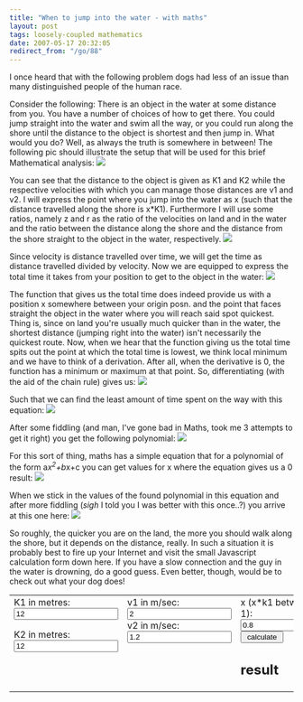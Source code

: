 ```yaml
---
title: "When to jump into the water - with maths"
layout: post
tags: loosely-coupled mathematics
date: 2007-05-17 20:32:05
redirect_from: "/go/88"
---
```


I once heard that with the following problem dogs had less of an issue than many distinguished people of the human race.

Consider the following: There is an object in the water at some distance from you. You have a number of choices of how to get there. You could jump straight into the water and swim all the way, or you could run along the shore until the distance to the object is shortest and then jump in. What would you do? Well, as always the truth is somewhere in between! The following pic should illustrate the setup that will be used for this brief Mathematical analysis:
![](/files/images/ditw/image001.gif)  

You can see that the distance to the object is given as K1 and K2 while the respective velocities with which you can manage those distances are v1 and v2. I will express the point where you jump into the water as x (such that the distance travelled along the shore is x*K1). Furthermore I will use some ratios, namely z and r as the ratio of the velocities on land and in the water and the ratio between the distance along the shore and the distance from the shore straight to the object in the water, respectively.
![](/files/images/ditw/image003.gif)  

Since velocity is distance travelled over time, we will get the time as distance travelled divided by velocity. Now we are equipped to express the total time it takes from your position to get to the object in the water:
![](/files/images/ditw/image002.gif)  

The function that gives us the total time does indeed provide us with a position x somewhere between your origin posn. and the point that faces straight the object in the water where you will reach said spot quickest. Thing is, since on land you're usually much quicker than in the water, the shortest distance (jumping right into the water) isn't necessarily the quickest route. Now, when we hear that the function giving us the total time spits out the point at which the total time is lowest, we think local minimum and we have to think of a derivation. After all, when the derivative is 0, the function has a minimum or maximum at that point. So, differentiating (with the aid of the chain rule) gives us:
![](/files/images/ditw/image004.gif)  

Such that we can find the least amount of time spent on the way with this equation:
![](/files/images/ditw/image005.gif)  

After some fiddling (and man, I've gone bad in Maths, took me 3 attempts to get it right) you get the following polynomial:
![](/files/images/ditw/image006.gif)  

For this sort of thing, maths has a simple equation that for a polynomial of the form a*x<sup>2</sup>+b*x+c you can get values for x where the equation gives us a 0 result:
![](/files/images/ditw/image007.gif)  

When we stick in the values of the found polynomial in this equation and after more fiddling (*sigh* I told you I was better with this once..?) you arrive at this one here:
![](/files/images/ditw/image008.gif)  

So roughly, the quicker you are on the land, the more you should walk along the shore, but it depends on the distance, really. In such a situation it is probably best to fire up your Internet and visit the small Javascript calculation form down here. If you have a slow connection and the guy in the water is drowning, do a good guess. Even better, though, would be to check out what your dog does!
<script language="javascript">
function calculate() {
  var inputs = {
    k1 : parseFloat(document.getElementById('k1').value),
    k2 : parseFloat(document.getElementById('k2').value),
    v1 : parseFloat(document.getElementById('v1').value),
    v2 : parseFloat(document.getElementById('v2').value),
    x : parseFloat(document.getElementById('x').value),
    z : function() { return this.v2/this.v1; },
    r : function() { return this.k2/this.k1; }
  }

  var results = {
    ttotal : function(i) {
      return ((i.k1*i.x)/i.v1)+(i.k1/(i.v1*i.z()))*Math.sqrt(Math.pow(1-i.x,2)+Math.pow(i.r(),2));
    },

    bestx : function(i) {
      return 1+(i.z()*Math.sqrt(Math.pow(i.r(),2)*(1-Math.pow(i.z(),2))))/(Math.pow(i.z(),2) - 1);
    }
  }

  document.getElementById('result').innerHTML = 'In this scenario, it takes ' + 
  results.ttotal(inputs) + 
  ' seconds to get to the object. Ideally you would jump in at an x of ' + 
  results.bestx(inputs);
}
</script> <table border="0"> <tbody> <tr> <td valign="top" width="10%">K1 in metres:<input id="k1" value="12">
K2 in metres:<input id="k2" value="12">
</td> <td valign="top" width="10%">v1 in m/sec:<input id="v1" value="2">
v2 in m/sec:<input id="v2" value="1.2"> </td> <td valign="top">x (x*k1 between 0 and 1):<input id="x" value="0.8">
<input onclick="calculate();return false;" value=" calculate " type="button">  

## result
</td></tr></tbody></table></form>